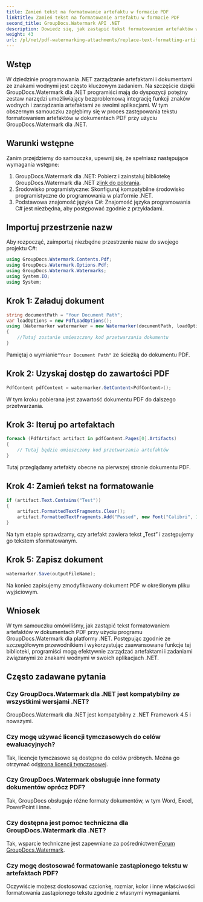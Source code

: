 ```yaml
---
title: Zamień tekst na formatowanie artefaktu w formacie PDF
linktitle: Zamień tekst na formatowanie artefaktu w formacie PDF
second_title: GroupDocs.Watermark API .NET
description: Dowiedz się, jak zastąpić tekst formatowaniem artefaktów w dokumentach PDF przy użyciu programu GroupDocs.Watermark dla platformy .NET. Usprawnij zarządzanie dokumentami bez wysiłku.
weight: 43
url: /pl/net/pdf-watermarking-attachments/replace-text-formatting-artifact-pdf/
---
```

## Wstęp
W dziedzinie programowania .NET zarządzanie artefaktami i dokumentami ze znakami wodnymi jest często kluczowym zadaniem. Na szczęście dzięki GroupDocs.Watermark dla .NET programiści mają do dyspozycji potężny zestaw narzędzi umożliwiający bezproblemową integrację funkcji znaków wodnych i zarządzania artefaktami ze swoimi aplikacjami. W tym obszernym samouczku zagłębimy się w proces zastępowania tekstu formatowaniem artefaktów w dokumentach PDF przy użyciu GroupDocs.Watermark dla .NET.
## Warunki wstępne
Zanim przejdziemy do samouczka, upewnij się, że spełniasz następujące wymagania wstępne:
1.  GroupDocs.Watermark dla .NET: Pobierz i zainstaluj bibliotekę GroupDocs.Watermark dla .NET z[link do pobrania](https://releases.groupdocs.com/Watermark/net/).
2. Środowisko programistyczne: Skonfiguruj kompatybilne środowisko programistyczne do programowania w platformie .NET.
3. Podstawowa znajomość języka C#: Znajomość języka programowania C# jest niezbędna, aby postępować zgodnie z przykładami.

## Importuj przestrzenie nazw
Aby rozpocząć, zaimportuj niezbędne przestrzenie nazw do swojego projektu C#:
```csharp
using GroupDocs.Watermark.Contents.Pdf;
using GroupDocs.Watermark.Options.Pdf;
using GroupDocs.Watermark.Watermarks;
using System.IO;
using System;
```
## Krok 1: Załaduj dokument
```csharp
string documentPath = "Your Document Path";
var loadOptions = new PdfLoadOptions();
using (Watermarker watermarker = new Watermarker(documentPath, loadOptions))
{
    //Tutaj zostanie umieszczony kod przetwarzania dokumentu
}
```
 Pamiętaj o wymianie`"Your Document Path"` ze ścieżką do dokumentu PDF.
## Krok 2: Uzyskaj dostęp do zawartości PDF
```csharp
PdfContent pdfContent = watermarker.GetContent<PdfContent>();
```
W tym kroku pobierana jest zawartość dokumentu PDF do dalszego przetwarzania.
## Krok 3: Iteruj po artefaktach
```csharp
foreach (PdfArtifact artifact in pdfContent.Pages[0].Artifacts)
{
    // Tutaj będzie umieszczony kod przetwarzania artefaktów
}
```
Tutaj przeglądamy artefakty obecne na pierwszej stronie dokumentu PDF.
## Krok 4: Zamień tekst na formatowanie
```csharp
if (artifact.Text.Contains("Test"))
{
    artifact.FormattedTextFragments.Clear();
    artifact.FormattedTextFragments.Add("Passed", new Font("Calibri", 19, FontStyle.Bold), Color.Red, Color.Aqua);
}
```
Na tym etapie sprawdzamy, czy artefakt zawiera tekst „Test” i zastępujemy go tekstem sformatowanym.
## Krok 5: Zapisz dokument
```csharp
watermarker.Save(outputFileName);
```
Na koniec zapisujemy zmodyfikowany dokument PDF w określonym pliku wyjściowym.

## Wniosek
W tym samouczku omówiliśmy, jak zastąpić tekst formatowaniem artefaktów w dokumentach PDF przy użyciu programu GroupDocs.Watermark dla platformy .NET. Postępując zgodnie ze szczegółowym przewodnikiem i wykorzystując zaawansowane funkcje tej biblioteki, programiści mogą efektywnie zarządzać artefaktami i zadaniami związanymi ze znakami wodnymi w swoich aplikacjach .NET.
## Często zadawane pytania
### Czy GroupDocs.Watermark dla .NET jest kompatybilny ze wszystkimi wersjami .NET?
GroupDocs.Watermark dla .NET jest kompatybilny z .NET Framework 4.5 i nowszymi.
### Czy mogę używać licencji tymczasowych do celów ewaluacyjnych?
 Tak, licencje tymczasowe są dostępne do celów próbnych. Można go otrzymać od[strona licencji tymczasowej](https://purchase.groupdocs.com/temporary-license/).
### Czy GroupDocs.Watermark obsługuje inne formaty dokumentów oprócz PDF?
Tak, GroupDocs obsługuje różne formaty dokumentów, w tym Word, Excel, PowerPoint i inne.
### Czy dostępna jest pomoc techniczna dla GroupDocs.Watermark dla .NET?
 Tak, wsparcie techniczne jest zapewniane za pośrednictwem[Forum GroupDocs.Watermark](https://forum.groupdocs.com/c/watermark/19).
### Czy mogę dostosować formatowanie zastąpionego tekstu w artefaktach PDF?
Oczywiście możesz dostosować czcionkę, rozmiar, kolor i inne właściwości formatowania zastąpionego tekstu zgodnie z własnymi wymaganiami.